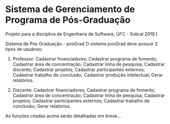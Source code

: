 # Sistema de Gerenciamento de Programa de Pós-Graduação
Projeto para a disciplina de Engenharia de Software, UFC - Sobral 2018.1

Sistema de Pós Graduação - posGrad
O sistema posGrad deve possuir 2 tipos de usuários:
1.	Professor:
Cadastrar financiadores;
Cadastrar programa de fomento;
Cadastrar área de concentração;
Cadastrar linha de pesquisa;
Cadastrar discente;
Cadastrar projetos;
Cadastrar participantes externos;
Cadastrar trabalho de conclusão;
Cadastrar produção intelectual;
Gerar relatórios.

2.	Discente:
Cadastrar financiadores;
Cadastrar programa de fomento;
Cadastrar área de concentração;
Cadastrar linha de pesquisa;
Cadastrar projetos;
Cadastrar participantes externos;
Cadastrar trabalho de conclusão;
Gerar relatórios.

As funções citadas acima serão detalhadas em breve...
